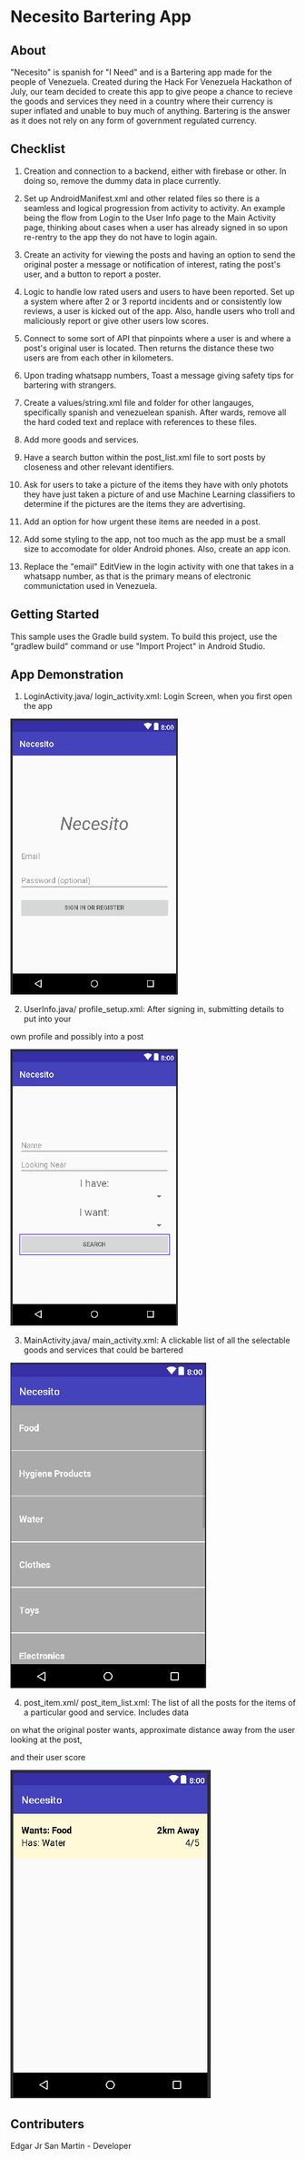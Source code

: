 Necesito Bartering App
===================================

About
---------------

"Necesito" is spanish for "I Need" and is a Bartering app made for the people of Venezuela. Created during the Hack For Venezuela Hackathon of July, our team decided to create this app to give peope a chance to recieve the goods and services they need in a country where their currency is super inflated and unable to buy much of anything. Bartering is the answer as it does not rely on any form of government regulated currency.


Checklist
---------------

1. Creation and connection to a backend, either with firebase or other. In doing so, remove the dummy data in place currently.

2. Set up AndroidManifest.xml and other related files so there is a seamless and logical progression from activity to activity. An example being the flow from Login to the User Info page to the Main Activity page, thinking about cases when
a user has already signed in so upon re-rentry to the app they do not have to login again.

3. Create an activity for viewing the posts and having an option to send the original poster a message or notification of interest, rating the post's user, and a button to report a poster.

4. Logic to handle low rated users and users to have been reported. Set up a system where after 2 or 3 reportd incidents and or consistently low reviews, a user is kicked out of the app. Also, handle users who troll and maliciously report or give other users low scores.

5. Connect to some sort of API that pinpoints where a user is and where a post's original user is located. Then returns the distance these two users are from each other in kilometers.

6. Upon trading whatsapp numbers, Toast a message giving safety tips for bartering with strangers.

7. Create a values/string.xml file and folder for other langauges, specifically spanish and venezuelean spanish. After wards, remove all the hard coded text and replace with references to these files.

8. Add more goods and services.

9. Have a search button within the post_list.xml file to sort posts by closeness and other relevant identifiers.

10. Ask for users to take a picture of the items they have with only photots they have just taken a picture of and use Machine Learning classifiers to determine if the pictures are the items they are advertising.

11. Add an option for how urgent these items are needed in a post.

12. Add some styling to the app, not too much as the app must be a small size to accomodate for older Android phones. Also, create an app icon.

13. Replace the "email" EditView in the login activity with one that takes in a whatsapp number, as that is the primary means of electronic communictation used in Venezuela.


Getting Started
---------------

This sample uses the Gradle build system. To build this project, use the
"gradlew build" command or use "Import Project" in Android Studio.


App Demonstration
---------------


1. LoginActivity.java/ login_activity.xml: Login Screen, when you first open the app

![Login Screenshot](img/Login_Activity.png)



2. UserInfo.java/ profile_setup.xml: After signing in, submitting details to put into your

own profile and possibly into a post

![User Info Screenshot](img/User_Info_Activity.png)



3. MainActivity.java/ main_activity.xml: A clickable list of all the selectable goods and services that could be bartered

![Main List Screenshot](img/Main_List_Activity.png)



4. post_item.xml/ post_item_list.xml: The list of all the posts for the items of a particular good and service. Includes data

on what the original poster wants, approximate distance away from the user looking at the post,

and their user score

![Sub List Screenshot](img/Sub_List_Activity.png)


Contributers
---------------
Edgar Jr San Martin - Developer

